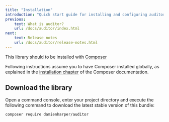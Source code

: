```yaml
---
title: "Installation"
introduction: "Quick start guide for installing and configuring auditor."
previous:
    text: What is auditor?
    url: /docs/auditor/index.html
next:
    text: Release notes
    url: /docs/auditor/release-notes.html
---
```


This library should to be installed with [Composer](https://getcomposer.org)

Following instructions assume you to have Composer installed globally, as explained
in the [installation chapter](https://getcomposer.org/doc/00-intro.md)
of the Composer documentation.

## Download the library

Open a command console, enter your project directory and execute the
following command to download the latest stable version of this bundle:

```bash
composer require damienharper/auditor
```
